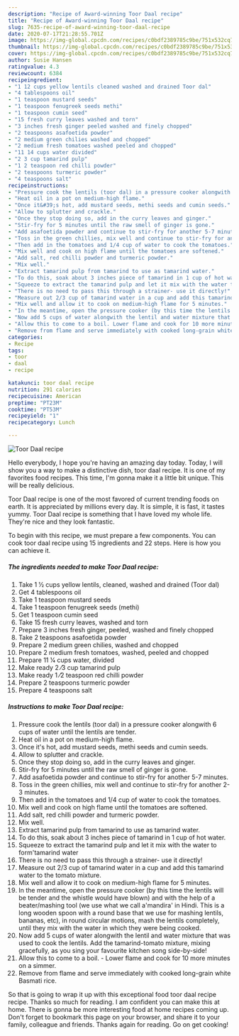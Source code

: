 ```yaml
---
description: "Recipe of Award-winning Toor Daal recipe"
title: "Recipe of Award-winning Toor Daal recipe"
slug: 7635-recipe-of-award-winning-toor-daal-recipe
date: 2020-07-17T21:28:55.701Z
image: https://img-global.cpcdn.com/recipes/c0bdf2389785c9be/751x532cq70/toor-daal-recipe-recipe-main-photo.jpg
thumbnail: https://img-global.cpcdn.com/recipes/c0bdf2389785c9be/751x532cq70/toor-daal-recipe-recipe-main-photo.jpg
cover: https://img-global.cpcdn.com/recipes/c0bdf2389785c9be/751x532cq70/toor-daal-recipe-recipe-main-photo.jpg
author: Susie Hansen
ratingvalue: 4.3
reviewcount: 6384
recipeingredient:
- "1 12 cups yellow lentils cleaned washed and drained Toor dal"
- "4 tablespoons oil"
- "1 teaspoon mustard seeds"
- "1 teaspoon fenugreek seeds methi"
- "1 teaspoon cumin seed"
- "15 fresh curry leaves washed and torn"
- "3 inches fresh ginger peeled washed and finely chopped"
- "2 teaspoons asafoetida powder"
- "2 medium green chilies washed and chopped"
- "2 medium fresh tomatoes washed peeled and chopped"
- "11 14 cups water divided"
- "2 3 cup tamarind pulp"
- "1 2 teaspoon red chilli powder"
- "2 teaspoons turmeric powder"
- "4 teaspoons salt"
recipeinstructions:
- "Pressure cook the lentils (toor dal) in a pressure cooker alongwith 6 cups of water until the lentils are tender."
- "Heat oil in a pot on medium-high flame."
- "Once it&#39;s hot, add mustard seeds, methi seeds and cumin seeds."
- "Allow to splutter and crackle."
- "Once they stop doing so, add in the curry leaves and ginger."
- "Stir-fry for 5 minutes until the raw smell of ginger is gone."
- "Add asafoetida powder and continue to stir-fry for another 5-7 minutes."
- "Toss in the green chillies, mix well and continue to stir-fry for another 2-3 minutes."
- "Then add in the tomatoes and 1/4 cup of water to cook the tomatoes."
- "Mix well and cook on high flame until the tomatoes are softened."
- "Add salt, red chilli powder and turmeric powder."
- "Mix well."
- "Extract tamarind pulp from tamarind to use as tamarind water."
- "To do this, soak about 3 inches piece of tamarind in 1 cup of hot water."
- "Squeeze to extract the tamarind pulp and let it mix with the water to form&#39;tamarind water"
- "There is no need to pass this through a strainer- use it directly!"
- "Measure out 2/3 cup of tamarind water in a cup and add this tamarind water to the tomato mixture."
- "Mix well and allow it to cook on medium-high flame for 5 minutes."
- "In the meantime, open the pressure cooker (by this time the lentils will be tender and the whistle would have blown) and with the help of a beater/mashing tool (we use what we call a&#39;mandira&#39; in Hindi. This is a long wooden spoon with a round base that we use for mashing lentils, bananas, etc), in round circular motions, mash the lentils completely, until they mix with the water in which they were being cooked."
- "Now add 5 cups of water alongwith the lentil and water mixture that was used to cook the lentils. Add the tamarind-tomato mixture, mixing gracefully, as you sing your favourite kitchen song side-by-side!"
- "Allow this to come to a boil. Lower flame and cook for 10 more minutes on a simmer."
- "Remove from flame and serve immediately with cooked long-grain white Basmati rice."
categories:
- Recipe
tags:
- toor
- daal
- recipe

katakunci: toor daal recipe 
nutrition: 291 calories
recipecuisine: American
preptime: "PT23M"
cooktime: "PT53M"
recipeyield: "1"
recipecategory: Lunch

---
```



![Toor Daal recipe](https://img-global.cpcdn.com/recipes/c0bdf2389785c9be/751x532cq70/toor-daal-recipe-recipe-main-photo.jpg)

Hello everybody, I hope you're having an amazing day today. Today, I will show you a way to make a distinctive dish, toor daal recipe. It is one of my favorites food recipes. This time, I'm gonna make it a little bit unique. This will be really delicious.



Toor Daal recipe is one of the most favored of current trending foods on earth. It is appreciated by millions every day. It is simple, it is fast, it tastes yummy. Toor Daal recipe is something that I have loved my whole life. They're nice and they look fantastic.


To begin with this recipe, we must prepare a few components. You can cook toor daal recipe using 15 ingredients and 22 steps. Here is how you can achieve it.

<!--inarticleads1-->

##### The ingredients needed to make Toor Daal recipe:

1. Take 1 1⁄2 cups yellow lentils, cleaned, washed and drained (Toor dal)
1. Get 4 tablespoons oil
1. Take 1 teaspoon mustard seeds
1. Take 1 teaspoon fenugreek seeds (methi)
1. Get 1 teaspoon cumin seed
1. Take 15 fresh curry leaves, washed and torn
1. Prepare 3 inches fresh ginger, peeled, washed and finely chopped
1. Take 2 teaspoons asafoetida powder
1. Prepare 2 medium green chilies, washed and chopped
1. Prepare 2 medium fresh tomatoes, washed, peeled and chopped
1. Prepare 11 1⁄4 cups water, divided
1. Make ready 2 ⁄3 cup tamarind pulp
1. Make ready 1 ⁄2 teaspoon red chilli powder
1. Prepare 2 teaspoons turmeric powder
1. Prepare 4 teaspoons salt




<!--inarticleads2-->

##### Instructions to make Toor Daal recipe:

1. Pressure cook the lentils (toor dal) in a pressure cooker alongwith 6 cups of water until the lentils are tender.
1. Heat oil in a pot on medium-high flame.
1. Once it&#39;s hot, add mustard seeds, methi seeds and cumin seeds.
1. Allow to splutter and crackle.
1. Once they stop doing so, add in the curry leaves and ginger.
1. Stir-fry for 5 minutes until the raw smell of ginger is gone.
1. Add asafoetida powder and continue to stir-fry for another 5-7 minutes.
1. Toss in the green chillies, mix well and continue to stir-fry for another 2-3 minutes.
1. Then add in the tomatoes and 1/4 cup of water to cook the tomatoes.
1. Mix well and cook on high flame until the tomatoes are softened.
1. Add salt, red chilli powder and turmeric powder.
1. Mix well.
1. Extract tamarind pulp from tamarind to use as tamarind water.
1. To do this, soak about 3 inches piece of tamarind in 1 cup of hot water.
1. Squeeze to extract the tamarind pulp and let it mix with the water to form&#39;tamarind water
1. There is no need to pass this through a strainer- use it directly!
1. Measure out 2/3 cup of tamarind water in a cup and add this tamarind water to the tomato mixture.
1. Mix well and allow it to cook on medium-high flame for 5 minutes.
1. In the meantime, open the pressure cooker (by this time the lentils will be tender and the whistle would have blown) and with the help of a beater/mashing tool (we use what we call a&#39;mandira&#39; in Hindi. This is a long wooden spoon with a round base that we use for mashing lentils, bananas, etc), in round circular motions, mash the lentils completely, until they mix with the water in which they were being cooked.
1. Now add 5 cups of water alongwith the lentil and water mixture that was used to cook the lentils. Add the tamarind-tomato mixture, mixing gracefully, as you sing your favourite kitchen song side-by-side!
1. Allow this to come to a boil. - Lower flame and cook for 10 more minutes on a simmer.
1. Remove from flame and serve immediately with cooked long-grain white Basmati rice.




So that is going to wrap it up with this exceptional food toor daal recipe recipe. Thanks so much for reading. I am confident you can make this at home. There is gonna be more interesting food at home recipes coming up. Don't forget to bookmark this page on your browser, and share it to your family, colleague and friends. Thanks again for reading. Go on get cooking!
